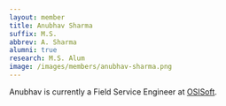 ```yaml
---
layout: member
title: Anubhav Sharma
suffix: M.S.
abbrev: A. Sharma
alumni: true
research: M.S. Alum
image: /images/members/anubhav-sharma.png
---
```


Anubhav is currently a Field Service Engineer at
[OSISoft](http://www.osisoft.com/).
